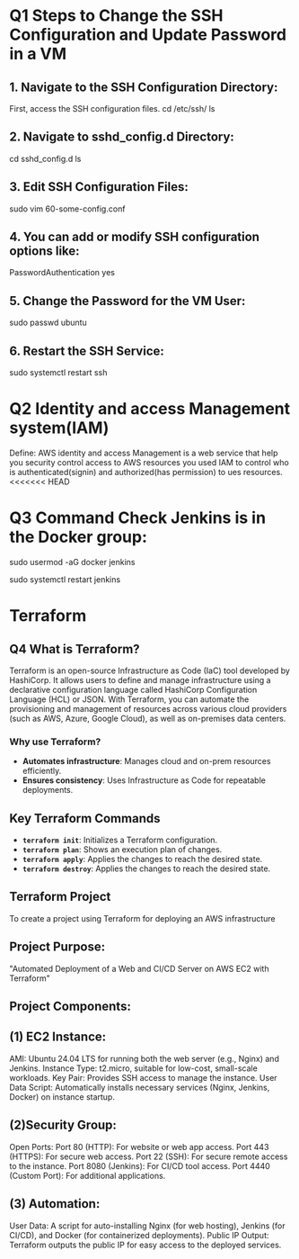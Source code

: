 # Q1 Steps to Change the SSH Configuration and Update Password in a VM

## 1. Navigate to the SSH Configuration Directory:
First, access the SSH configuration files.
cd /etc/ssh/
ls
## 2. Navigate to sshd_config.d Directory:
cd sshd_config.d
ls
## 3. Edit SSH Configuration Files:
sudo vim 60-some-config.conf
## 4. You can add or modify SSH configuration options like:
PasswordAuthentication yes
## 5. Change the Password for the VM User:
sudo passwd ubuntu
## 6. Restart the SSH Service:
sudo systemctl restart ssh
# Q2 Identity and access Management system(IAM)
Define: AWS identity and access Management is a web service that help you security control access to AWS resources you used IAM to control who is authenticated(signin) and authorized(has permission) to ues resources.
<<<<<<< HEAD
# Q3 Command Check Jenkins is in the Docker group:
sudo usermod -aG docker jenkins

sudo systemctl restart jenkins
  # Terraform
## Q4 What is Terraform?

Terraform is an open-source Infrastructure as Code (IaC) tool developed by HashiCorp. It allows users to define and manage infrastructure using a declarative configuration language called HashiCorp Configuration Language (HCL) or JSON. With Terraform, you can automate the provisioning and management of resources across various cloud providers (such as AWS, Azure, Google Cloud), as well as on-premises data centers.

### Why use Terraform?

- **Automates infrastructure**: Manages cloud and on-prem resources efficiently.
- **Ensures consistency**: Uses Infrastructure as Code for repeatable deployments.

## Key Terraform Commands

- **`terraform init`**: Initializes a Terraform configuration.
- **`terraform plan`**: Shows an execution plan of changes.
- **`terraform apply`**: Applies the changes to reach the desired state.
- **`terraform destroy`**:  Applies the changes to reach the desired state.
 ## Terraform Project
 To create a project using Terraform for deploying an AWS infrastructure
 ## Project Purpose:
"Automated Deployment of a Web and CI/CD Server on AWS EC2 with Terraform"
 ## Project Components:
 ## (1) EC2 Instance:
 AMI: Ubuntu 24.04 LTS for running both the web server (e.g., Nginx) and Jenkins.
Instance Type: t2.micro, suitable for low-cost, small-scale workloads.
Key Pair: Provides SSH access to manage the instance.
User Data Script: Automatically installs necessary services (Nginx, Jenkins, Docker) on instance startup.
## (2)Security Group:
Open Ports:
Port 80 (HTTP): For website or web app access.
Port 443 (HTTPS): For secure web access.
Port 22 (SSH): For secure remote access to the instance.
Port 8080 (Jenkins): For CI/CD tool access.
Port 4440 (Custom Port): For additional applications.
 ## (3) Automation:

User Data: A script for auto-installing Nginx (for web hosting), Jenkins (for CI/CD), and Docker (for containerized deployments).
Public IP Output: Terraform outputs the public IP for easy access to the deployed services.





 
